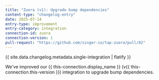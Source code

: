 ```yaml
---
title: "Zuora (v1): Upgrade bump dependencies"
content-type: "changelog-entry"
date: 2025-07-14
entry-type: improvement
entry-category: integration
connection-id: zuora
connection-version: 1
pull-request: "https://github.com/singer-io/tap-zuora/pull/82"
---
```

{{ site.data.changelog.metadata.single-integration | flatify }}

We've improved our {{ this-connection.display_name }} (v{{ this-connection.this-version }}) integration to upgrade bump dependencies.